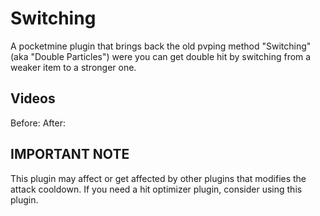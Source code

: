 # Switching
A pocketmine plugin that brings back the old pvping method "Switching" (aka "Double Particles") were you can get double hit by switching from a weaker item to a stronger one.

## Videos
Before:
After:

## IMPORTANT NOTE
This plugin may affect or get affected by other plugins that modifies the attack cooldown. If you need a hit optimizer plugin, consider using this plugin.